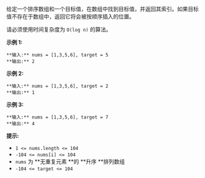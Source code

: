 给定一个排序数组和一个目标值，在数组中找到目标值，并返回其索引。如果目标值不存在于数组中，返回它将会被按顺序插入的位置。

请必须使用时间复杂度为 `O(log n)` 的算法。



**示例 1:**

    
    
    **输入:** nums = [1,3,5,6], target = 5
    **输出:** 2
    

**示例  2:**

    
    
    **输入:** nums = [1,3,5,6], target = 2
    **输出:** 1
    

**示例 3:**

    
    
    **输入:** nums = [1,3,5,6], target = 7
    **输出:** 4
    



**提示:**

  * `1 <= nums.length <= 104`
  * `-104 <= nums[i] <= 104`
  * `nums` 为  **无重复元素  **的  **升序  **排列数组
  * `-104 <= target <= 104`

